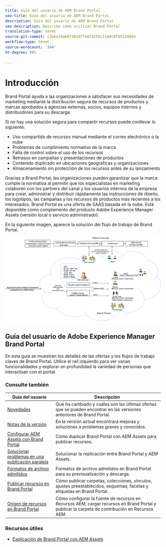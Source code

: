```yaml
---
title: Guía del usuario de AEM Brand Portal
seo-title: Guía del usuario de AEM Brand Portal
description: Guía del usuario de AEM Brand Portal
seo-description: Describe cómo utilizar Brand Portal
translation-type: tm+mt
source-git-commit: c3abe3dab87481977e874255c11ddc0f55134064
workflow-type: tm+mt
source-wordcount: '344'
ht-degree: 90%

---
```



# Introducción

Brand Portal ayuda a las organizaciones a satisfacer sus necesidades de marketing mediante la distribución segura de recursos de productos y marcas aprobados a agencias externas, socios, equipos internos y distribuidores para su descarga.

Si no hay una solución segura para compartir recursos puede conllevar lo siguiente:

* Uso compartido de recursos manual mediante el correo electrónico o la nube
* Problemas de cumplimiento normativo de la marca
* Falta de control sobre el uso de los recursos
* Retrasos en campañas y presentaciones de productos
* Contenido duplicado en ubicaciones geográficas y organizaciones
* Almacenamiento sin protección de los recursos antes de su lanzamiento

Gracias a Brand Portal, las organizaciones pueden garantizar que la marca cumple la normativa al permitir que los especialistas en marketing colaboren con los partners del canal y los usuarios internos de la empresa para crear, administrar y distribuir rápidamente las instrucciones de diseño, los logotipos, las campañas y los recursos de productos más recientes a los interesados.
Brand Portal es una oferta de SAAS basada en la nube. Está disponible como complemento del producto Adobe Experience Manager Assets (versión local o servicio administrado).

En la siguiente imagen, aparece la solución del flujo de trabajo de Brand Portal.

![](assets/BPWorkflow1.png)

## Guía del usuario de Adobe Experience Manager Brand Portal

En esta guía se muestran los detalles de las ofertas y los flujos de trabajo claves de Brand Portal. Utilice el raíl izquierdo para ver varias funcionalidades y explorar en profundidad la variedad de personas que interactúan con el portal.

### Consulte también

| Guía del usuario | Descripción |
|--- |---|
| [Novedades](whats-new.md) | Qué ha cambiado y cuáles son las últimas ofertas que se pueden encontrar en las versiones anteriores de Brand Portal. |
| [Notas de la versión](brand-portal-release-notes.md) | En la versión actual encontrará mejoras y soluciones a problemas graves y conocidos. |
| [Configurar AEM Assets con Brand Portal](../using/configure-aem-assets-with-brand-portal.md) | Cómo duplicar Brand Portal con AEM Assets para publicar recursos. |
| [Solucionar problemas en una publicación paralela](troubleshoot-parallel-publishing.md) | Solucionar la replicación entre Brand Portal y AEM Assets. |
| [Formatos de archivo admitidos](brand-portal-supported-formats.md) | Formatos de archivo admitidos en Brand Portal para su previsualización y descarga. |
| [Publicar recursos en Brand Portal](brand-portal-sharing-folders.md) | Cómo publicar carpetas, colecciones, vínculos, ajustes preestablecidos, esquemas, facetas y etiquetas en Brand Portal. |
| [Origen de recursos en Brand Portal](brand-portal-asset-sourcing.md) | Cómo configurar la fuente de recursos en Recursos AEM, cargar recursos en Brand Portal y publicar la carpeta de contribución en Recursos AEM. |

### Recursos útiles

* [Explicación de Brand Portal con AEM Assets](https://docs.adobe.com/content/help/en/experience-manager-brand-portal/using/home.html)
